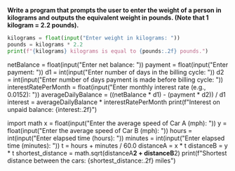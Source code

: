 **Write a program that prompts the user to enter the weight of a person in kilograms and outputs the equivalent weight in pounds. (Note that 1 kilogram = 2.2 pounds).**
```python
kilograms = float(input("Enter weight in kilograms: "))
pounds = kilograms * 2.2
print(f"{kilograms} kilograms is equal to {pounds:.2f} pounds.")
```

netBalance = float(input("Enter net balance: "))
payment = float(input("Enter payment: "))
d1 = int(input("Enter number of days in the billing cycle: "))
d2 = int(input("Enter number of days payment is made before billing cycle: "))
interestRatePerMonth = float(input("Enter monthly interest rate (e.g., 0.0152): "))
averageDailyBalance = ((netBalance * d1) - (payment * d2)) / d1
interest = averageDailyBalance * interestRatePerMonth
print(f"Interest on unpaid balance: {interest:.2f}")


import math
x = float(input("Enter the average speed of Car A (mph): "))
y = float(input("Enter the average speed of Car B (mph): "))
hours = int(input("Enter elapsed time (hours): "))
minutes = int(input("Enter elapsed time (minutes): "))
t = hours + minutes / 60.0
distanceA = x * t
distanceB = y * t
shortest_distance = math.sqrt(distanceA**2 + distanceB**2)
print(f"Shortest distance between the cars: {shortest_distance:.2f} miles")
